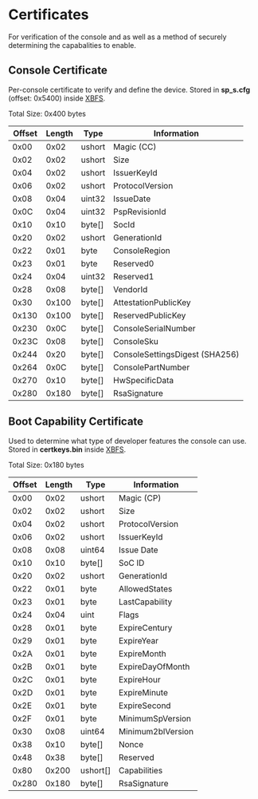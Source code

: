 <!-- TITLE: Certificates -->
<!-- SUBTITLE: A quick summary of Certificates -->

# Certificates
For verification of the console and as well as a method of securely
determining the capabalities to enable.

## Console Certificate

Per-console certificate to verify and define the device. Stored in
**sp_s.cfg** (offset: 0x5400) inside [XBFS](xbox-boot-file-system).

Total Size: 0x400 bytes

| Offset | Length | Type     | Information                    |
| ------ | ------ | -------- | ------------------------------ |
| 0x00   | 0x02   | ushort   | Magic (CC)                     |
| 0x02   | 0x02   | ushort   | Size                           |
| 0x04   | 0x02   | ushort   | IssuerKeyId                    |
| 0x06   | 0x02   | ushort   | ProtocolVersion                |
| 0x08   | 0x04   | uint32   | IssueDate                      |
| 0x0C   | 0x04   | uint32   | PspRevisionId                  |
| 0x10   | 0x10   | byte\[\] | SocId                          |
| 0x20   | 0x02   | ushort   | GenerationId                   |
| 0x22   | 0x01   | byte     | ConsoleRegion                  |
| 0x23   | 0x01   | byte     | Reserved0                      |
| 0x24   | 0x04   | uint32   | Reserved1                      |
| 0x28   | 0x08   | byte\[\] | VendorId                       |
| 0x30   | 0x100  | byte\[\] | AttestationPublicKey           |
| 0x130  | 0x100  | byte\[\] | ReservedPublicKey              |
| 0x230  | 0x0C   | byte\[\] | ConsoleSerialNumber            |
| 0x23C  | 0x08   | byte\[\] | ConsoleSku                     |
| 0x244  | 0x20   | byte\[\] | ConsoleSettingsDigest (SHA256) |
| 0x264  | 0x0C   | byte\[\] | ConsolePartNumber              |
| 0x270  | 0x10   | byte\[\] | HwSpecificData                 |
| 0x280  | 0x180  | byte\[\] | RsaSignature                   |

## Boot Capability Certificate

Used to determine what type of developer features the console can use.
Stored in **certkeys.bin** inside [XBFS](xbox-boot-file-system).

Total Size: 0x180 bytes

| Offset | Length | Type       | Information       |
| ------ | ------ | ---------- | ----------------- |
| 0x00   | 0x02   | ushort     | Magic (CP)        |
| 0x02   | 0x02   | ushort     | Size              |
| 0x04   | 0x02   | ushort     | ProtocolVersion   |
| 0x06   | 0x02   | ushort     | IssuerKeyId       |
| 0x08   | 0x08   | uint64     | Issue Date        |
| 0x10   | 0x10   | byte\[\]   | SoC ID            |
| 0x20   | 0x02   | ushort     | GenerationId      |
| 0x22   | 0x01   | byte       | AllowedStates     |
| 0x23   | 0x01   | byte       | LastCapability    |
| 0x24   | 0x04   | uint       | Flags             |
| 0x28   | 0x01   | byte       | ExpireCentury     |
| 0x29   | 0x01   | byte       | ExpireYear        |
| 0x2A   | 0x01   | byte       | ExpireMonth       |
| 0x2B   | 0x01   | byte       | ExpireDayOfMonth  |
| 0x2C   | 0x01   | byte       | ExpireHour        |
| 0x2D   | 0x01   | byte       | ExpireMinute      |
| 0x2E   | 0x01   | byte       | ExpireSecond      |
| 0x2F   | 0x01   | byte       | MinimumSpVersion  |
| 0x30   | 0x08   | uint64     | Minimum2blVersion |
| 0x38   | 0x10   | byte\[\]   | Nonce             |
| 0x48   | 0x38   | byte\[\]   | Reserved          |
| 0x80   | 0x200  | ushort\[\] | Capabilities      |
| 0x280  | 0x180  | byte\[\]   | RsaSignature      |